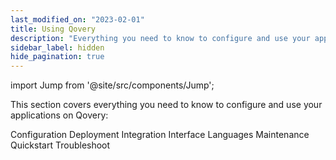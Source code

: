 ```yaml
---
last_modified_on: "2023-02-01"
title: Using Qovery
description: "Everything you need to know to configure and use your applications on Qovery"
sidebar_label: hidden
hide_pagination: true
---
```


import Jump from '@site/src/components/Jump';

This section covers everything you need to know to configure and use your applications on Qovery:

<Jump to="/docs/using-qovery/configuration/">Configuration</Jump>
<Jump to="/docs/using-qovery/deployment/">Deployment</Jump>
<Jump to="/docs/using-qovery/integration/">Integration</Jump>
<Jump to="/docs/using-qovery/interface/">Interface</Jump>
<Jump to="/docs/using-qovery/languages/">Languages</Jump>
<Jump to="/docs/using-qovery/maintenance/">Maintenance</Jump>
<Jump to="/docs/using-qovery/quickstart/">Quickstart</Jump>
<Jump to="/docs/using-qovery/troubleshoot/">Troubleshoot</Jump>



